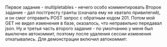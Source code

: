 Первое задание - multipletables - нечего особо комментировать
Второе задание - дал постгресту гранты (сначала ему не хватало привилегий), и он смог отправить POST запрос с обратным кодом 201. Потом мой GET не видел изменения в базе, оказалось, что неправильно передавал json. Ну и третья часть второго задания - по умолчанию у меня был выключен автокоммит, поэтому после удаления сессии изменения откатывались. Для демонстрации включил автокоммит:
